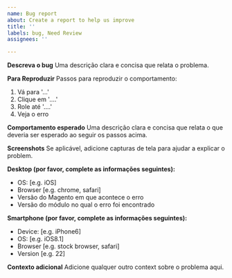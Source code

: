 ```yaml
---
name: Bug report
about: Create a report to help us improve
title: ''
labels: bug, Need Review
assignees: ''

---
```


**Descreva o bug**
Uma descrição clara e concisa que relata o problema.

**Para Reproduzir**
Passos para reproduzir o comportamento:
1. Vá para '...'
2. Clique em '....'
3. Role até '....'
4. Veja o erro

**Comportamento esperado**
Uma descrição clara e concisa que relata o que deveria ser esperado ao seguir os passos acima.

**Screenshots**
Se aplicável, adicione capturas de tela para ajudar a explicar o problem.

**Desktop (por favor, complete as informações seguintes):**
 - OS: [e.g. iOS]
 - Browser [e.g. chrome, safari]
 - Versão do Magento em que acontece o erro
 - Versão do módulo no qual o erro foi encontrado

**Smartphone (por favor, complete as informações seguintes):**
 - Device: [e.g. iPhone6]
 - OS: [e.g. iOS8.1]
 - Browser [e.g. stock browser, safari]
 - Version [e.g. 22]

**Contexto adicional**
Adicione qualquer outro context sobre o problema aqui.
